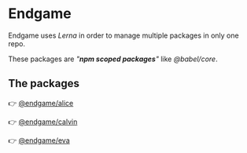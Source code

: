 # Endgame

Endgame uses _Lerna_ in order to manage multiple packages in only one repo.

These packages are _"**npm scoped packages**"_ like _@babel/core_.

## The packages

👉 [@endgame/alice](https://github.com/MBDW-Studio/endgame/tree/main/packages/alice)

👉 [@endgame/calvin](https://github.com/MBDW-Studio/endgame/tree/main/packages/calvin)

👉 [@endgame/eva](https://github.com/MBDW-Studio/endgame/tree/main/packages/eva)
